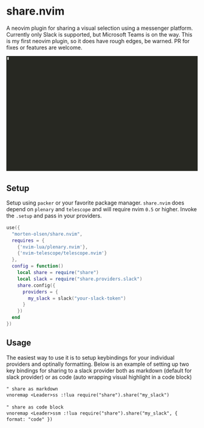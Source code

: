 # share.nvim

A neovim plugin for sharing a visual selection using a messenger platform. Currently only Slack is supported, but Microsoft Teams is on the way.
This is my first neovim plugin, so it does have rough edges, be warned. PR for fixes or features are welcome.

![demo](./assets/demo.gif)

## Setup

Setup using `packer` or your favorite package manager. `share.nvim` does depend on `plenary` and `telescope` and will require nvim `0.5` or higher.
Invoke the `.setup` and pass in your providers.

```lua
use({
  "morten-olsen/share.nvim",
  requires = {
    {'nvim-lua/plenary.nvim'},
    {'nvim-telescope/telescope.nvim'}
  },
  config = function()
    local share = require("share")
    local slack = require("share.providers.slack")
    share.config({
      providers = {
        my_slack = slack("your-slack-token")
      }
    })
  end
})
```

## Usage

The easiest way to use it is to setup keybindings for your individual providers and optinally formatting. Below is an example of setting up two key bindings for sharing to a slack provider both as markdown (default for slack provider) or as code (auto wrapping visual highlight in a code block)

```vim
" share as markdown
vnoremap <Leader>ss :!lua require("share").share("my_slack")

" share as code block 
vnoremap <Leader>ssm :!lua require("share").share("my_slack", { format: "code" })

```
